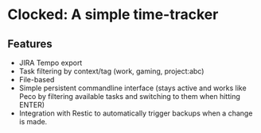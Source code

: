# Clocked: A simple time-tracker

## Features

- JIRA Tempo export
- Task filtering by context/tag (work, gaming, project:abc)
- File-based
- Simple persistent commandline interface (stays active and works like Peco by
  filtering available tasks and switching to them when hitting ENTER)
- Integration with Restic to automatically trigger backups when a change is
  made.
